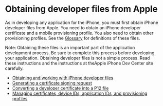 # Obtaining developer files from Apple

<div>

As in developing any application for the iPhone, you must first obtain iPhone
developer files from Apple. You need to obtain an iPhone developer certificate
and a mobile provisioning profile. You also need to obtain other provisioning
profiles. See the [Glossary](../important-concepts.md#glossary) for definitions
of these files.

<div>

<div>

Note: Obtaining these files is an important part of the application development
process. Be sure to complete this process before developing your application.
Obtaining developer files is not a simple process. Read these instructions and
the instructions at theApple iPhone Dev Center site carefully.

</div>

</div>

- [Obtaining and working with iPhone developer files](./obtaining-and-working-with-iphone-developer-files.md)
- [Generating a certificate signing request](./generating-a-certificate-signing-request.md)
- [Converting a developer certificate into a P12 file](./converting-a-developer-certificate-into-a-p12-file.md)
- [Managing certificates, device IDs, application IDs, and provisioning profiles](./managing-certificates-device-ids-application-ids-and-provisioning-profiles.md)

</div>

<div>

<div>

</div>

</div>
